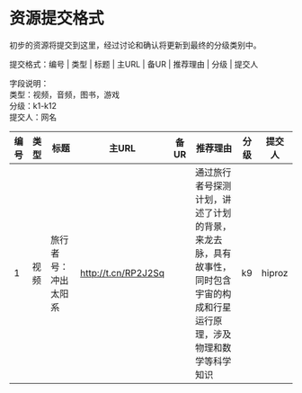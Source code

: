 # 资源提交格式
初步的资源将提交到这里，经过讨论和确认将更新到最终的分级类别中。  

提交格式：编号 | 类型 | 标题 | 主URL | 备UR | 推荐理由 | 分级 | 提交人  

字段说明：  
类型：视频，音频，图书，游戏  
分级：k1-k12  
提交人：网名  

编号 | 类型 | 标题 | 主URL | 备UR | 推荐理由 | 分级 | 提交人
-----|----------|-------------------------|------------------------------------|-----------------|-----------------------------------|--------|------
1 | 视频 | 旅行者号：冲出太阳系 |  http://t.cn/RP2J2Sq | |通过旅行者号探测计划，讲述了计划的背景，来龙去脉，具有故事性，同时包含宇宙的构成和行星运行原理，涉及物理和数学等科学知识 | k9 | hiproz

